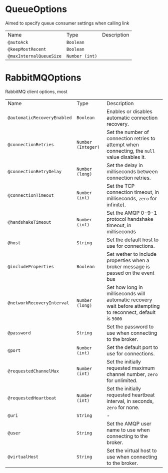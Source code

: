 # QueueOptions

Aimed to specify queue consumer settings when calling link

|                         |                |             |
| ----------------------- | -------------- | ----------- |
| Name                    | Type           | Description |
| `@autoAck`              | `Boolean`      |             |
| `@keepMostRecent`       | `Boolean`      |             |
| `@maxInternalQueueSize` | `Number (int)` |             |

# RabbitMQOptions

RabbitMQ client options, most

|                             |                    |                                                                                                             |
| --------------------------- | ------------------ | ----------------------------------------------------------------------------------------------------------- |
| Name                        | Type               | Description                                                                                                 |
| `@automaticRecoveryEnabled` | `Boolean`          | Enables or disables automatic connection recovery.                                                          |
| `@connectionRetries`        | `Number (Integer)` | Set the number of connection retries to attempt when connecting, the `null` value disables it.              |
| `@connectionRetryDelay`     | `Number (long)`    | Set the delay in milliseconds between connection retries.                                                   |
| `@connectionTimeout`        | `Number (int)`     | Set the TCP connection timeout, in milliseconds, `zero` for infinite).                                      |
| `@handshakeTimeout`         | `Number (int)`     | Set the AMQP 0-9-1 protocol handshake timeout, in milliseconds                                              |
| `@host`                     | `String`           | Set the default host to use for connections.                                                                |
| `@includeProperties`        | `Boolean`          | Set wether to include properties when a broker message is passed on the event bus                           |
| `@networkRecoveryInterval`  | `Number (long)`    | Set how long in milliseconds will automatic recovery wait before attempting to reconnect, default is `5000` |
| `@password`                 | `String`           | Set the password to use when connecting to the broker.                                                      |
| `@port`                     | `Number (int)`     | Set the default port to use for connections.                                                                |
| `@requestedChannelMax`      | `Number (int)`     | Set the initially requested maximum channel number, `zero` for unlimited.                                   |
| `@requestedHeartbeat`       | `Number (int)`     | Set the initially requested heartbeat interval, in seconds, `zero` for none.                                |
| `@uri`                      | `String`           | \-                                                                                                          |
| `@user`                     | `String`           | Set the AMQP user name to use when connecting to the broker.                                                |
| `@virtualHost`              | `String`           | Set the virtual host to use when connecting to the broker.                                                  |
